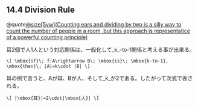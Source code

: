 ## 14.4 Division Rule

@quote[@size[5vw](Counting ears and dividing by two is a silly way to count the number of people in a room, but this approach is representatice of a powerful counting principle)](p.559)

耳2個で人1人という対応関係は、一般化して_k_-to-1関係と考える事が出来る。

`\[
\mbox{if}\; f:A\rightarrow B\; \mbox{is}\; \mbox{k-to-1}, \mbox{then}\; |A|=k\cdot |B|
\]`

耳の例で言うと、Aが耳、Bが人、そして_k_が2である。したがって次式で表される。

`\[
|\mbox{耳}|=2\cdot|\mbox{人}|
\]`
